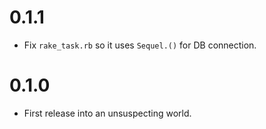 # 0.1.1

* Fix `rake_task.rb` so it uses `Sequel.()` for DB connection.

# 0.1.0

* First release into an unsuspecting world.
